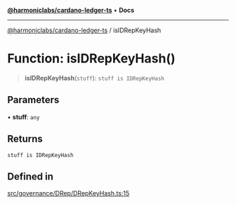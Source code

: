 [**@harmoniclabs/cardano-ledger-ts**](../README.md) • **Docs**

***

[@harmoniclabs/cardano-ledger-ts](../globals.md) / isIDRepKeyHash

# Function: isIDRepKeyHash()

> **isIDRepKeyHash**(`stuff`): `stuff is IDRepKeyHash`

## Parameters

• **stuff**: `any`

## Returns

`stuff is IDRepKeyHash`

## Defined in

[src/governance/DRep/DRepKeyHash.ts:15](https://github.com/HarmonicLabs/cardano-ledger-ts/blob/94dd590ffe94133126b0d8d49920fc7b002e1975/src/governance/DRep/DRepKeyHash.ts#L15)
